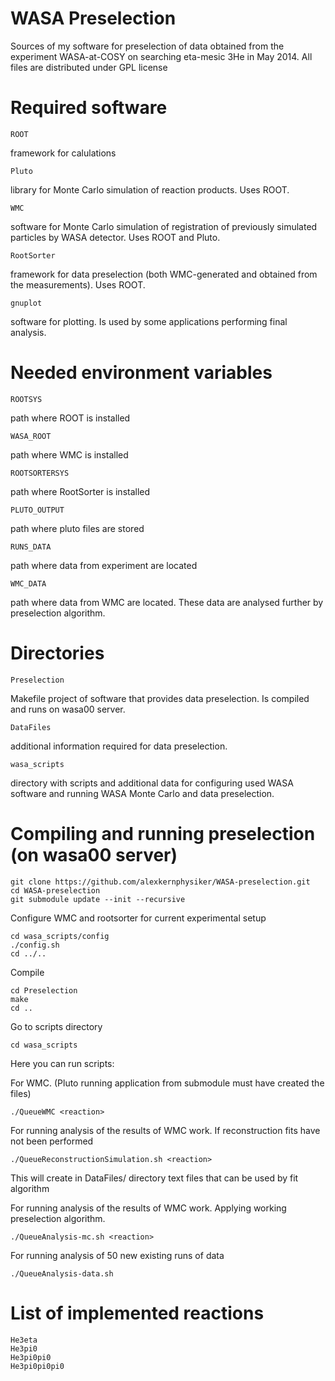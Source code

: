 WASA Preselection
=================
Sources of my software for preselection of data obtained from the experiment WASA-at-COSY on searching eta-mesic 3He in May 2014.
All files are distributed under GPL license



Required software
=================
    ROOT
framework for calulations

    Pluto
library for Monte Carlo simulation of reaction products. Uses ROOT.

    WMC
software for Monte Carlo simulation of registration of previously simulated particles by WASA detector. Uses ROOT and Pluto.

    RootSorter
framework for data preselection (both WMC-generated and obtained from the measurements). Uses ROOT.

    gnuplot
software for plotting. Is used by some applications performing final analysis.


Needed environment variables
============================
    ROOTSYS
path where ROOT is installed

    WASA_ROOT
path where WMC is installed

    ROOTSORTERSYS
path where RootSorter is installed

    PLUTO_OUTPUT
path where pluto files are stored

    RUNS_DATA
path where data from experiment are located

    WMC_DATA
path where data from WMC are located. These data are analysed further by preselection algorithm.


Directories
===========
    Preselection
Makefile project of software that provides data preselection. Is compiled and runs on wasa00 server. 

    DataFiles
additional information required for data preselection.

    wasa_scripts
directory with scripts and additional data for configuring used WASA software and running WASA Monte Carlo and data preselection.



Compiling and running preselection (on wasa00 server)
============================================

    git clone https://github.com/alexkernphysiker/WASA-preselection.git
    cd WASA-preselection
    git submodule update --init --recursive
    
Configure WMC and rootsorter for current experimental setup
    
    cd wasa_scripts/config
    ./config.sh 
    cd ../..

Compile
    
    cd Preselection
    make
    cd ..
    
Go to scripts directory

    cd wasa_scripts
    
Here you can run scripts:

For WMC. (Pluto running application from submodule must have created the files)

    ./QueueWMC <reaction>

For running analysis of the results of WMC work. If reconstruction fits have not been performed

    ./QueueReconstructionSimulation.sh <reaction>

This will create in DataFiles/ directory text files that can be used by fit algorithm
    
    
For running analysis of the results of WMC work. Applying working preselection algorithm.

    ./QueueAnalysis-mc.sh <reaction>

For running analysis of 50 new existing runs of data

    ./QueueAnalysis-data.sh
    

List of implemented reactions
=============================

    He3eta
    He3pi0
    He3pi0pi0
    He3pi0pi0pi0
